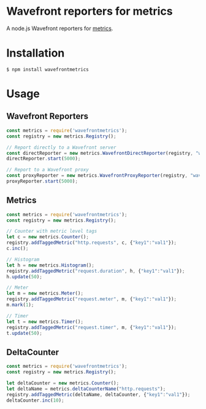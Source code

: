 # Wavefront reporters for metrics

A node.js Wavefront reporters for [metrics](https://www.npmjs.com/package/metrics).

# Installation

    $ npm install wavefrontmetrics

# Usage

## Wavefront Reporters

```javascript
const metrics = require('wavefrontmetrics');
const registry = new metrics.Registry();

// Report directly to a Wavefront server
const directReporter = new metrics.WavefrontDirectReporter(registry, "wavefront.nodejs.direct", "<cluster>.wavefront.com", "<wavefront_api_token>", { 'tag0': "default", 'source': "wavefront-nodejs-example"});
directReporter.start(5000);

// Report to a Wavefront proxy
const proxyReporter = new metrics.WavefrontProxyReporter(registry, "wavefront.nodejs.proxy", "localhost", 2878, { 'tag0': "default", 'source': "wavefront-nodejs-example"});
proxyReporter.start(5000);
```


## Metrics
```javascript
const metrics = require('wavefrontmetrics');
const registry = new metrics.Registry();

// Counter with metric level tags
let c = new metrics.Counter();
registry.addTaggedMetric("http.requests", c, {"key1":"val1"});
c.inc();

// Histogram
let h = new metrics.Histogram();
registry.addTaggedMetric("request.duration", h, {"key1":"val1"});
h.update(50);

// Meter
let m = new metrics.Meter();
registry.addTaggedMetric("request.meter", m, {"key1":"val1"});
m.mark(1);

// Timer
let t = new metrics.Timer();
registry.addTaggedMetric("request.timer", m, {"key1":"val1"});
t.update(50);
```

## DeltaCounter

```javascript
const metrics = require('wavefrontmetrics');
const registry = new metrics.Registry();

let deltaCounter = new metrics.Counter();
let deltaName = metrics.deltaCounterName("http.requests");
registry.addTaggedMetric(deltaName, deltaCounter, {"key1":"val1"});
deltaCounter.inc(10);
```
